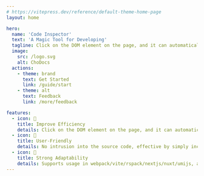 ```yaml
---
# https://vitepress.dev/reference/default-theme-home-page
layout: home

hero:
  name: 'Code Inspector'
  text: 'A Magic Tool for Developing'
  tagline: Click on the DOM element on the page, and it can automatically open the IDE and position the cursor to the source code location of the DOM.
  image:
    src: /logo.svg
    alt: ChoDocs
  actions:
    - theme: brand
      text: Get Started
      link: /guide/start
    - theme: alt
      text: Feedback
      link: /more/feedback

features:
  - icon: 🚀
    title: Improve Efficiency
    details: Click on the DOM element on the page, and it can automatically open the IDE and position the cursor to the source code location, greatly improving development experience and efficiency.
  - icon: 📖
    title: User-Friendly
    details: No intrusion into the source code, effective by simply including it in the bundler, the entire integration process is as easy as drinking water.
  - icon: 🎨
    title: Strong Adaptability
    details: Supports usage in webpack/vite/rspack/nextjs/nuxt/umijs, and supports multiple frameworks such as Vue/React/Preact/Solid/Svelte/Astro.
---
```

